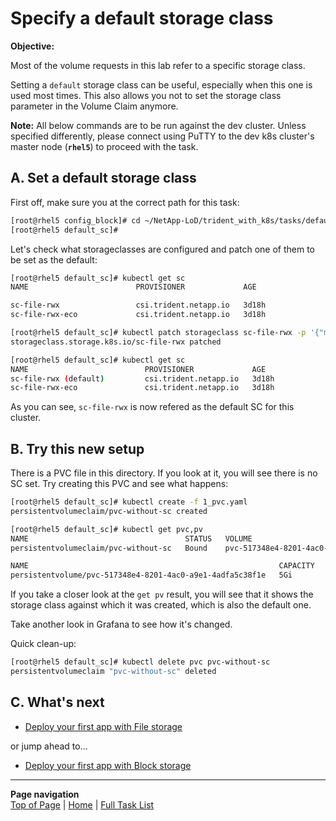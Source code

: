 # Specify a default storage class

**Objective:**  

Most of the volume requests in this lab refer to a specific storage class.  

Setting a `default` storage class can be useful, especially when this one is used most times.  This also allows you not to set the storage class parameter in the Volume Claim anymore.

**Note:** All below commands are to be run against the dev cluster. Unless specified differently, please connect using PuTTY to the dev k8s cluster's master node (**`rhel5`**) to proceed with the task.  

## A. Set a default storage class

First off, make sure you at the correct path for this task:

```bash
[root@rhel5 config_block]# cd ~/NetApp-LoD/trident_with_k8s/tasks/default_sc/
[root@rhel5 default_sc]#
```

Let's check what storageclasses are configured and patch one of them to be set as the default:

```bash
[root@rhel5 default_sc]# kubectl get sc
NAME                        PROVISIONER             AGE

sc-file-rwx                 csi.trident.netapp.io   3d18h
sc-file-rwx-eco             csi.trident.netapp.io   3d18h

[root@rhel5 default_sc]# kubectl patch storageclass sc-file-rwx -p '{"metadata": {"annotations":{"storageclass.kubernetes.io/is-default-class":"true"}}}'
storageclass.storage.k8s.io/sc-file-rwx patched

[root@rhel5 default_sc]# kubectl get sc
NAME                          PROVISIONER             AGE
sc-file-rwx (default)         csi.trident.netapp.io   3d18h
sc-file-rwx-eco               csi.trident.netapp.io   3d18h
```

As you can see, `sc-file-rwx` is now refered as the default SC for this cluster.

## B. Try this new setup

There is a PVC file in this directory. If you look at it, you will see there is no SC set.  Try creating this PVC and see what happens:

```bash
[root@rhel5 default_sc]# kubectl create -f 1_pvc.yaml
persistentvolumeclaim/pvc-without-sc created

[root@rhel5 default_sc]# kubectl get pvc,pv
NAME                                   STATUS   VOLUME                                     CAPACITY   ACCESS MODES   STORAGECLASS        AGE
persistentvolumeclaim/pvc-without-sc   Bound    pvc-517348e4-8201-4ac0-a9e1-4adfa5c38f1e   5Gi        RWX            sc-file-rwx         6s

NAME                                                        CAPACITY   ACCESS MODES   RECLAIM POLICY   STATUS   CLAIM                    STORAGECLASS        REASON   AGE
persistentvolume/pvc-517348e4-8201-4ac0-a9e1-4adfa5c38f1e   5Gi        RWX            Delete           Bound    default/pvc-without-sc   sc-file-rwx                  5s
```

If you take a closer look at the `get pv` result, you will see that it shows the storage class against which it was created, which is also the default one.

Take another look in Grafana to see how it's changed.

Quick clean-up:

```bash
[root@rhel5 default_sc]# kubectl delete pvc pvc-without-sc
persistentvolumeclaim "pvc-without-sc" deleted
```

## C. What's next

- [Deploy your first app with File storage](../file_app)  

or jump ahead to...

- [Deploy your first app with Block storage](../block_app)  

---
**Page navigation**  
[Top of Page](#top) | [Home](/README.md) | [Full Task List](/README.md#prod-k8s-cluster-tasks)

